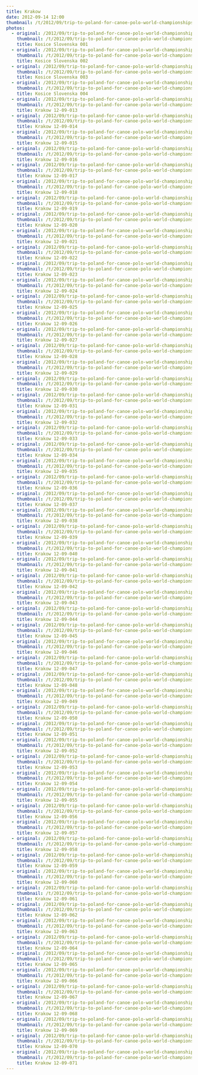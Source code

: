 ```yaml
---
title: Krakow
date: 2012-09-14 12:00
thumbnail: /t/2012/09/trip-to-poland-for-canoe-polo-world-championships/salt-mines-krakow/krakow/kosice-slovenska-001.jpg
photos:
  - original: /2012/09/trip-to-poland-for-canoe-polo-world-championships/salt-mines-krakow/krakow/kosice-slovenska-001.jpg
    thumbnail: /t/2012/09/trip-to-poland-for-canoe-polo-world-championships/salt-mines-krakow/krakow/kosice-slovenska-001.jpg
    title: Kosice Slovenska 001
  - original: /2012/09/trip-to-poland-for-canoe-polo-world-championships/salt-mines-krakow/krakow/kosice-slovenska-002.jpg
    thumbnail: /t/2012/09/trip-to-poland-for-canoe-polo-world-championships/salt-mines-krakow/krakow/kosice-slovenska-002.jpg
    title: Kosice Slovenska 002
  - original: /2012/09/trip-to-poland-for-canoe-polo-world-championships/salt-mines-krakow/krakow/kosice-slovenska-003.jpg
    thumbnail: /t/2012/09/trip-to-poland-for-canoe-polo-world-championships/salt-mines-krakow/krakow/kosice-slovenska-003.jpg
    title: Kosice Slovenska 003
  - original: /2012/09/trip-to-poland-for-canoe-polo-world-championships/salt-mines-krakow/krakow/kosice-slovenska-004.jpg
    thumbnail: /t/2012/09/trip-to-poland-for-canoe-polo-world-championships/salt-mines-krakow/krakow/kosice-slovenska-004.jpg
    title: Kosice Slovenska 004
  - original: /2012/09/trip-to-poland-for-canoe-polo-world-championships/salt-mines-krakow/krakow/krakow-12-09-013.jpg
    thumbnail: /t/2012/09/trip-to-poland-for-canoe-polo-world-championships/salt-mines-krakow/krakow/krakow-12-09-013.jpg
    title: Krakow 12-09-013
  - original: /2012/09/trip-to-poland-for-canoe-polo-world-championships/salt-mines-krakow/krakow/krakow-12-09-014.jpg
    thumbnail: /t/2012/09/trip-to-poland-for-canoe-polo-world-championships/salt-mines-krakow/krakow/krakow-12-09-014.jpg
    title: Krakow 12-09-014
  - original: /2012/09/trip-to-poland-for-canoe-polo-world-championships/salt-mines-krakow/krakow/krakow-12-09-015.jpg
    thumbnail: /t/2012/09/trip-to-poland-for-canoe-polo-world-championships/salt-mines-krakow/krakow/krakow-12-09-015.jpg
    title: Krakow 12-09-015
  - original: /2012/09/trip-to-poland-for-canoe-polo-world-championships/salt-mines-krakow/krakow/krakow-12-09-016.jpg
    thumbnail: /t/2012/09/trip-to-poland-for-canoe-polo-world-championships/salt-mines-krakow/krakow/krakow-12-09-016.jpg
    title: Krakow 12-09-016
  - original: /2012/09/trip-to-poland-for-canoe-polo-world-championships/salt-mines-krakow/krakow/krakow-12-09-017.jpg
    thumbnail: /t/2012/09/trip-to-poland-for-canoe-polo-world-championships/salt-mines-krakow/krakow/krakow-12-09-017.jpg
    title: Krakow 12-09-017
  - original: /2012/09/trip-to-poland-for-canoe-polo-world-championships/salt-mines-krakow/krakow/krakow-12-09-018.jpg
    thumbnail: /t/2012/09/trip-to-poland-for-canoe-polo-world-championships/salt-mines-krakow/krakow/krakow-12-09-018.jpg
    title: Krakow 12-09-018
  - original: /2012/09/trip-to-poland-for-canoe-polo-world-championships/salt-mines-krakow/krakow/krakow-12-09-019.jpg
    thumbnail: /t/2012/09/trip-to-poland-for-canoe-polo-world-championships/salt-mines-krakow/krakow/krakow-12-09-019.jpg
    title: Krakow 12-09-019
  - original: /2012/09/trip-to-poland-for-canoe-polo-world-championships/salt-mines-krakow/krakow/krakow-12-09-020.jpg
    thumbnail: /t/2012/09/trip-to-poland-for-canoe-polo-world-championships/salt-mines-krakow/krakow/krakow-12-09-020.jpg
    title: Krakow 12-09-020
  - original: /2012/09/trip-to-poland-for-canoe-polo-world-championships/salt-mines-krakow/krakow/krakow-12-09-021.jpg
    thumbnail: /t/2012/09/trip-to-poland-for-canoe-polo-world-championships/salt-mines-krakow/krakow/krakow-12-09-021.jpg
    title: Krakow 12-09-021
  - original: /2012/09/trip-to-poland-for-canoe-polo-world-championships/salt-mines-krakow/krakow/krakow-12-09-022.jpg
    thumbnail: /t/2012/09/trip-to-poland-for-canoe-polo-world-championships/salt-mines-krakow/krakow/krakow-12-09-022.jpg
    title: Krakow 12-09-022
  - original: /2012/09/trip-to-poland-for-canoe-polo-world-championships/salt-mines-krakow/krakow/krakow-12-09-023.jpg
    thumbnail: /t/2012/09/trip-to-poland-for-canoe-polo-world-championships/salt-mines-krakow/krakow/krakow-12-09-023.jpg
    title: Krakow 12-09-023
  - original: /2012/09/trip-to-poland-for-canoe-polo-world-championships/salt-mines-krakow/krakow/krakow-12-09-024.jpg
    thumbnail: /t/2012/09/trip-to-poland-for-canoe-polo-world-championships/salt-mines-krakow/krakow/krakow-12-09-024.jpg
    title: Krakow 12-09-024
  - original: /2012/09/trip-to-poland-for-canoe-polo-world-championships/salt-mines-krakow/krakow/krakow-12-09-025.jpg
    thumbnail: /t/2012/09/trip-to-poland-for-canoe-polo-world-championships/salt-mines-krakow/krakow/krakow-12-09-025.jpg
    title: Krakow 12-09-025
  - original: /2012/09/trip-to-poland-for-canoe-polo-world-championships/salt-mines-krakow/krakow/krakow-12-09-026.jpg
    thumbnail: /t/2012/09/trip-to-poland-for-canoe-polo-world-championships/salt-mines-krakow/krakow/krakow-12-09-026.jpg
    title: Krakow 12-09-026
  - original: /2012/09/trip-to-poland-for-canoe-polo-world-championships/salt-mines-krakow/krakow/krakow-12-09-027.jpg
    thumbnail: /t/2012/09/trip-to-poland-for-canoe-polo-world-championships/salt-mines-krakow/krakow/krakow-12-09-027.jpg
    title: Krakow 12-09-027
  - original: /2012/09/trip-to-poland-for-canoe-polo-world-championships/salt-mines-krakow/krakow/krakow-12-09-028.jpg
    thumbnail: /t/2012/09/trip-to-poland-for-canoe-polo-world-championships/salt-mines-krakow/krakow/krakow-12-09-028.jpg
    title: Krakow 12-09-028
  - original: /2012/09/trip-to-poland-for-canoe-polo-world-championships/salt-mines-krakow/krakow/krakow-12-09-029.jpg
    thumbnail: /t/2012/09/trip-to-poland-for-canoe-polo-world-championships/salt-mines-krakow/krakow/krakow-12-09-029.jpg
    title: Krakow 12-09-029
  - original: /2012/09/trip-to-poland-for-canoe-polo-world-championships/salt-mines-krakow/krakow/krakow-12-09-030.jpg
    thumbnail: /t/2012/09/trip-to-poland-for-canoe-polo-world-championships/salt-mines-krakow/krakow/krakow-12-09-030.jpg
    title: Krakow 12-09-030
  - original: /2012/09/trip-to-poland-for-canoe-polo-world-championships/salt-mines-krakow/krakow/krakow-12-09-031.jpg
    thumbnail: /t/2012/09/trip-to-poland-for-canoe-polo-world-championships/salt-mines-krakow/krakow/krakow-12-09-031.jpg
    title: Krakow 12-09-031
  - original: /2012/09/trip-to-poland-for-canoe-polo-world-championships/salt-mines-krakow/krakow/krakow-12-09-032.jpg
    thumbnail: /t/2012/09/trip-to-poland-for-canoe-polo-world-championships/salt-mines-krakow/krakow/krakow-12-09-032.jpg
    title: Krakow 12-09-032
  - original: /2012/09/trip-to-poland-for-canoe-polo-world-championships/salt-mines-krakow/krakow/krakow-12-09-033.jpg
    thumbnail: /t/2012/09/trip-to-poland-for-canoe-polo-world-championships/salt-mines-krakow/krakow/krakow-12-09-033.jpg
    title: Krakow 12-09-033
  - original: /2012/09/trip-to-poland-for-canoe-polo-world-championships/salt-mines-krakow/krakow/krakow-12-09-034.jpg
    thumbnail: /t/2012/09/trip-to-poland-for-canoe-polo-world-championships/salt-mines-krakow/krakow/krakow-12-09-034.jpg
    title: Krakow 12-09-034
  - original: /2012/09/trip-to-poland-for-canoe-polo-world-championships/salt-mines-krakow/krakow/krakow-12-09-035.jpg
    thumbnail: /t/2012/09/trip-to-poland-for-canoe-polo-world-championships/salt-mines-krakow/krakow/krakow-12-09-035.jpg
    title: Krakow 12-09-035
  - original: /2012/09/trip-to-poland-for-canoe-polo-world-championships/salt-mines-krakow/krakow/krakow-12-09-036.jpg
    thumbnail: /t/2012/09/trip-to-poland-for-canoe-polo-world-championships/salt-mines-krakow/krakow/krakow-12-09-036.jpg
    title: Krakow 12-09-036
  - original: /2012/09/trip-to-poland-for-canoe-polo-world-championships/salt-mines-krakow/krakow/krakow-12-09-037.jpg
    thumbnail: /t/2012/09/trip-to-poland-for-canoe-polo-world-championships/salt-mines-krakow/krakow/krakow-12-09-037.jpg
    title: Krakow 12-09-037
  - original: /2012/09/trip-to-poland-for-canoe-polo-world-championships/salt-mines-krakow/krakow/krakow-12-09-038.jpg
    thumbnail: /t/2012/09/trip-to-poland-for-canoe-polo-world-championships/salt-mines-krakow/krakow/krakow-12-09-038.jpg
    title: Krakow 12-09-038
  - original: /2012/09/trip-to-poland-for-canoe-polo-world-championships/salt-mines-krakow/krakow/krakow-12-09-039.jpg
    thumbnail: /t/2012/09/trip-to-poland-for-canoe-polo-world-championships/salt-mines-krakow/krakow/krakow-12-09-039.jpg
    title: Krakow 12-09-039
  - original: /2012/09/trip-to-poland-for-canoe-polo-world-championships/salt-mines-krakow/krakow/krakow-12-09-040.jpg
    thumbnail: /t/2012/09/trip-to-poland-for-canoe-polo-world-championships/salt-mines-krakow/krakow/krakow-12-09-040.jpg
    title: Krakow 12-09-040
  - original: /2012/09/trip-to-poland-for-canoe-polo-world-championships/salt-mines-krakow/krakow/krakow-12-09-041.jpg
    thumbnail: /t/2012/09/trip-to-poland-for-canoe-polo-world-championships/salt-mines-krakow/krakow/krakow-12-09-041.jpg
    title: Krakow 12-09-041
  - original: /2012/09/trip-to-poland-for-canoe-polo-world-championships/salt-mines-krakow/krakow/krakow-12-09-042.jpg
    thumbnail: /t/2012/09/trip-to-poland-for-canoe-polo-world-championships/salt-mines-krakow/krakow/krakow-12-09-042.jpg
    title: Krakow 12-09-042
  - original: /2012/09/trip-to-poland-for-canoe-polo-world-championships/salt-mines-krakow/krakow/krakow-12-09-043.jpg
    thumbnail: /t/2012/09/trip-to-poland-for-canoe-polo-world-championships/salt-mines-krakow/krakow/krakow-12-09-043.jpg
    title: Krakow 12-09-043
  - original: /2012/09/trip-to-poland-for-canoe-polo-world-championships/salt-mines-krakow/krakow/krakow-12-09-044.jpg
    thumbnail: /t/2012/09/trip-to-poland-for-canoe-polo-world-championships/salt-mines-krakow/krakow/krakow-12-09-044.jpg
    title: Krakow 12-09-044
  - original: /2012/09/trip-to-poland-for-canoe-polo-world-championships/salt-mines-krakow/krakow/krakow-12-09-045.jpg
    thumbnail: /t/2012/09/trip-to-poland-for-canoe-polo-world-championships/salt-mines-krakow/krakow/krakow-12-09-045.jpg
    title: Krakow 12-09-045
  - original: /2012/09/trip-to-poland-for-canoe-polo-world-championships/salt-mines-krakow/krakow/krakow-12-09-046.jpg
    thumbnail: /t/2012/09/trip-to-poland-for-canoe-polo-world-championships/salt-mines-krakow/krakow/krakow-12-09-046.jpg
    title: Krakow 12-09-046
  - original: /2012/09/trip-to-poland-for-canoe-polo-world-championships/salt-mines-krakow/krakow/krakow-12-09-047.jpg
    thumbnail: /t/2012/09/trip-to-poland-for-canoe-polo-world-championships/salt-mines-krakow/krakow/krakow-12-09-047.jpg
    title: Krakow 12-09-047
  - original: /2012/09/trip-to-poland-for-canoe-polo-world-championships/salt-mines-krakow/krakow/krakow-12-09-048.jpg
    thumbnail: /t/2012/09/trip-to-poland-for-canoe-polo-world-championships/salt-mines-krakow/krakow/krakow-12-09-048.jpg
    title: Krakow 12-09-048
  - original: /2012/09/trip-to-poland-for-canoe-polo-world-championships/salt-mines-krakow/krakow/krakow-12-09-049.jpg
    thumbnail: /t/2012/09/trip-to-poland-for-canoe-polo-world-championships/salt-mines-krakow/krakow/krakow-12-09-049.jpg
    title: Krakow 12-09-049
  - original: /2012/09/trip-to-poland-for-canoe-polo-world-championships/salt-mines-krakow/krakow/krakow-12-09-050.jpg
    thumbnail: /t/2012/09/trip-to-poland-for-canoe-polo-world-championships/salt-mines-krakow/krakow/krakow-12-09-050.jpg
    title: Krakow 12-09-050
  - original: /2012/09/trip-to-poland-for-canoe-polo-world-championships/salt-mines-krakow/krakow/krakow-12-09-051.jpg
    thumbnail: /t/2012/09/trip-to-poland-for-canoe-polo-world-championships/salt-mines-krakow/krakow/krakow-12-09-051.jpg
    title: Krakow 12-09-051
  - original: /2012/09/trip-to-poland-for-canoe-polo-world-championships/salt-mines-krakow/krakow/krakow-12-09-052.jpg
    thumbnail: /t/2012/09/trip-to-poland-for-canoe-polo-world-championships/salt-mines-krakow/krakow/krakow-12-09-052.jpg
    title: Krakow 12-09-052
  - original: /2012/09/trip-to-poland-for-canoe-polo-world-championships/salt-mines-krakow/krakow/krakow-12-09-053.jpg
    thumbnail: /t/2012/09/trip-to-poland-for-canoe-polo-world-championships/salt-mines-krakow/krakow/krakow-12-09-053.jpg
    title: Krakow 12-09-053
  - original: /2012/09/trip-to-poland-for-canoe-polo-world-championships/salt-mines-krakow/krakow/krakow-12-09-054.jpg
    thumbnail: /t/2012/09/trip-to-poland-for-canoe-polo-world-championships/salt-mines-krakow/krakow/krakow-12-09-054.jpg
    title: Krakow 12-09-054
  - original: /2012/09/trip-to-poland-for-canoe-polo-world-championships/salt-mines-krakow/krakow/krakow-12-09-055.jpg
    thumbnail: /t/2012/09/trip-to-poland-for-canoe-polo-world-championships/salt-mines-krakow/krakow/krakow-12-09-055.jpg
    title: Krakow 12-09-055
  - original: /2012/09/trip-to-poland-for-canoe-polo-world-championships/salt-mines-krakow/krakow/krakow-12-09-056.jpg
    thumbnail: /t/2012/09/trip-to-poland-for-canoe-polo-world-championships/salt-mines-krakow/krakow/krakow-12-09-056.jpg
    title: Krakow 12-09-056
  - original: /2012/09/trip-to-poland-for-canoe-polo-world-championships/salt-mines-krakow/krakow/krakow-12-09-057.jpg
    thumbnail: /t/2012/09/trip-to-poland-for-canoe-polo-world-championships/salt-mines-krakow/krakow/krakow-12-09-057.jpg
    title: Krakow 12-09-057
  - original: /2012/09/trip-to-poland-for-canoe-polo-world-championships/salt-mines-krakow/krakow/krakow-12-09-058.jpg
    thumbnail: /t/2012/09/trip-to-poland-for-canoe-polo-world-championships/salt-mines-krakow/krakow/krakow-12-09-058.jpg
    title: Krakow 12-09-058
  - original: /2012/09/trip-to-poland-for-canoe-polo-world-championships/salt-mines-krakow/krakow/krakow-12-09-059.jpg
    thumbnail: /t/2012/09/trip-to-poland-for-canoe-polo-world-championships/salt-mines-krakow/krakow/krakow-12-09-059.jpg
    title: Krakow 12-09-059
  - original: /2012/09/trip-to-poland-for-canoe-polo-world-championships/salt-mines-krakow/krakow/krakow-12-09-060.jpg
    thumbnail: /t/2012/09/trip-to-poland-for-canoe-polo-world-championships/salt-mines-krakow/krakow/krakow-12-09-060.jpg
    title: Krakow 12-09-060
  - original: /2012/09/trip-to-poland-for-canoe-polo-world-championships/salt-mines-krakow/krakow/krakow-12-09-061.jpg
    thumbnail: /t/2012/09/trip-to-poland-for-canoe-polo-world-championships/salt-mines-krakow/krakow/krakow-12-09-061.jpg
    title: Krakow 12-09-061
  - original: /2012/09/trip-to-poland-for-canoe-polo-world-championships/salt-mines-krakow/krakow/krakow-12-09-062.jpg
    thumbnail: /t/2012/09/trip-to-poland-for-canoe-polo-world-championships/salt-mines-krakow/krakow/krakow-12-09-062.jpg
    title: Krakow 12-09-062
  - original: /2012/09/trip-to-poland-for-canoe-polo-world-championships/salt-mines-krakow/krakow/krakow-12-09-063.jpg
    thumbnail: /t/2012/09/trip-to-poland-for-canoe-polo-world-championships/salt-mines-krakow/krakow/krakow-12-09-063.jpg
    title: Krakow 12-09-063
  - original: /2012/09/trip-to-poland-for-canoe-polo-world-championships/salt-mines-krakow/krakow/krakow-12-09-064.jpg
    thumbnail: /t/2012/09/trip-to-poland-for-canoe-polo-world-championships/salt-mines-krakow/krakow/krakow-12-09-064.jpg
    title: Krakow 12-09-064
  - original: /2012/09/trip-to-poland-for-canoe-polo-world-championships/salt-mines-krakow/krakow/krakow-12-09-065.jpg
    thumbnail: /t/2012/09/trip-to-poland-for-canoe-polo-world-championships/salt-mines-krakow/krakow/krakow-12-09-065.jpg
    title: Krakow 12-09-065
  - original: /2012/09/trip-to-poland-for-canoe-polo-world-championships/salt-mines-krakow/krakow/krakow-12-09-066.jpg
    thumbnail: /t/2012/09/trip-to-poland-for-canoe-polo-world-championships/salt-mines-krakow/krakow/krakow-12-09-066.jpg
    title: Krakow 12-09-066
  - original: /2012/09/trip-to-poland-for-canoe-polo-world-championships/salt-mines-krakow/krakow/krakow-12-09-067.jpg
    thumbnail: /t/2012/09/trip-to-poland-for-canoe-polo-world-championships/salt-mines-krakow/krakow/krakow-12-09-067.jpg
    title: Krakow 12-09-067
  - original: /2012/09/trip-to-poland-for-canoe-polo-world-championships/salt-mines-krakow/krakow/krakow-12-09-068.jpg
    thumbnail: /t/2012/09/trip-to-poland-for-canoe-polo-world-championships/salt-mines-krakow/krakow/krakow-12-09-068.jpg
    title: Krakow 12-09-068
  - original: /2012/09/trip-to-poland-for-canoe-polo-world-championships/salt-mines-krakow/krakow/krakow-12-09-069.jpg
    thumbnail: /t/2012/09/trip-to-poland-for-canoe-polo-world-championships/salt-mines-krakow/krakow/krakow-12-09-069.jpg
    title: Krakow 12-09-069
  - original: /2012/09/trip-to-poland-for-canoe-polo-world-championships/salt-mines-krakow/krakow/krakow-12-09-070.jpg
    thumbnail: /t/2012/09/trip-to-poland-for-canoe-polo-world-championships/salt-mines-krakow/krakow/krakow-12-09-070.jpg
    title: Krakow 12-09-070
  - original: /2012/09/trip-to-poland-for-canoe-polo-world-championships/salt-mines-krakow/krakow/krakow-12-09-071.jpg
    thumbnail: /t/2012/09/trip-to-poland-for-canoe-polo-world-championships/salt-mines-krakow/krakow/krakow-12-09-071.jpg
    title: Krakow 12-09-071
---
```

